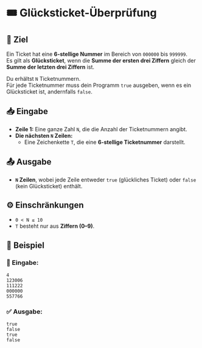 # 🎟️ Glücksticket-Überprüfung

## 🎯 Ziel
Ein Ticket hat eine **6-stellige Nummer** im Bereich von `000000` bis `999999`.  
Es gilt als **Glücksticket**, wenn die **Summe der ersten drei Ziffern** gleich der **Summe der letzten drei Ziffern** ist.

Du erhältst `N` Ticketnummern.  
Für jede Ticketnummer muss dein Programm `true` ausgeben, wenn es ein Glücksticket ist, andernfalls `false`.

## 📥 Eingabe
- **Zeile 1:** Eine ganze Zahl `N`, die die Anzahl der Ticketnummern angibt.
- **Die nächsten `N` Zeilen:**  
  - Eine Zeichenkette `T`, die eine **6-stellige Ticketnummer** darstellt.

## 📤 Ausgabe
- **`N` Zeilen**, wobei jede Zeile entweder `true` (glückliches Ticket) oder `false` (kein Glücksticket) enthält.

## ⚙️ Einschränkungen
- `0 < N ≤ 10`
- `T` besteht nur aus **Ziffern (0–9)**.

## 📌 Beispiel

### 📝 Eingabe:
```
4
123006
111222
000000
557766
```

### ✅ Ausgabe:
```
true
false
true
false
```
